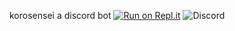 korosensei a discord bot
[![Run on Repl.it](https://repl.it/badge/github/TEEN-BOOM/korosensei)](https://repl.it/github/TEEN-BOOM/korosensei)
![Discord](https://img.shields.io/discord/583689248117489675?logo=DISCORD&style=for-the-badge)
